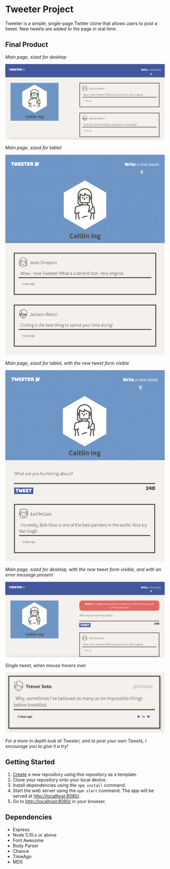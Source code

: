 # **Tweeter Project**

Tweeter is a simple, single-page Twitter clone that allows users to post a tweet. New tweets are added to the page in real time.

## Final Product

*Main page, sized for desktop*

!["Screenshot main page in desktop size"](https://github.com/caitlining/tweeter/blob/master/docs/screenshot-main-page-desktop.png?raw=true)

*Main page, sized for tablet*

!["Screenshot of main page in tablet size"](https://github.com/caitlining/tweeter/blob/master/docs/screenshot-main-page-tablet.png?raw=true)

*Main page, sized for tablet, with the new tweet form visible*

!["Screenshot of main page with toggled new tweet form"](https://github.com/caitlining/tweeter/blob/master/docs/screenshot-main-page-new-tweet-form-tablet.png?raw=true)

*Main page, sized for desktop, with the new tweet form visible, and with an error message present*

!["Screenshot of main page with invalid tweet length error message"](https://github.com/caitlining/tweeter/blob/master/docs/screenshot-main-page-new-tweet-form-error.png?raw=true)

*Single tweet, when mouse hovers over*

!["Screenshot of single tweet on hover"](https://github.com/caitlining/tweeter/blob/master/docs/screenshot-single-tweet-hover.png?raw=true)


*For a more in depth look at Tweeter, and to post your own Tweets, I encourage you to give it a try!*

## Getting Started

1. [Create](https://docs.github.com/en/repositories/creating-and-managing-repositories/creating-a-repository-from-a-template) a new repository using this repository as a template.
2. Clone your repository onto your local device.
3. Install dependencies using the `npm install` command.
3. Start the web server using the `npm start` command. The app will be served at <http://localhost:8080/>.
4. Go to <http://localhost:8080/> in your browser.

## Dependencies

- Express
- Node 5.10.x or above
- Font Awesome
- Body Parser
- Chance
- TimeAgo 
- MD5
